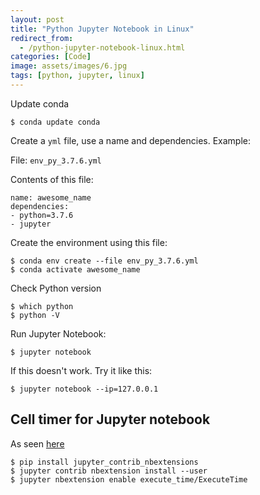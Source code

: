 ```yaml
---
layout: post
title: "Python Jupyter Notebook in Linux"
redirect_from:
  - /python-jupyter-notebook-linux.html
categories: [Code]
image: assets/images/6.jpg
tags: [python, jupyter, linux]
---
```



Update conda

    $ conda update conda

Create a `yml` file, use a name and dependencies. Example:

File: `env_py_3.7.6.yml`

Contents of this file:

    name: awesome_name
    dependencies:
    - python=3.7.6
    - jupyter

Create the environment using this file:

    $ conda env create --file env_py_3.7.6.yml
    $ conda activate awesome_name

Check Python version

    $ which python
    $ python -V

Run Jupyter Notebook:

    $ jupyter notebook

If this doesn't work. Try it like this:

    $ jupyter notebook --ip=127.0.0.1


## Cell timer for Jupyter notebook

As seen [here](https://stackoverflow.com/questions/32565829/simple-way-to-measure-cell-execution-time-in-ipython-notebook/50384459#50384459)

    $ pip install jupyter_contrib_nbextensions
    $ jupyter contrib nbextension install --user
    $ jupyter nbextension enable execute_time/ExecuteTime